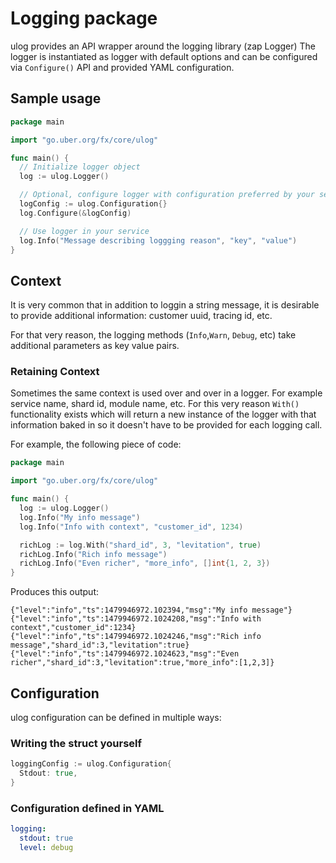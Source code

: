 # Logging package

ulog provides an API wrapper around the logging library (zap Logger)
The logger is instantiated as logger with default options and can be configured
via `Configure()` API and provided YAML configuration.

## Sample usage

```go
package main

import "go.uber.org/fx/core/ulog"

func main() {
  // Initialize logger object
  log := ulog.Logger()

  // Optional, configure logger with configuration preferred by your service
  logConfig := ulog.Configuration{}
  log.Configure(&logConfig)

  // Use logger in your service
  log.Info("Message describing loggging reason", "key", "value")
}
```

## Context

It is very common that in addition to loggin a string message, it is desirable
to provide additional information: customer uuid, tracing id, etc.

For that very reason, the logging methods (`Info`,`Warn`, `Debug`, etc) take
additional parameters as key value pairs.

### Retaining Context

Sometimes the same context is used over and over in a logger. For example
service name, shard id, module name, etc. For this very reason `With()`
functionality exists which will return a new instance of the logger with
that information baked in so it doesn't have to be provided
for each logging call.

For example, the following piece of code:

```go
package main

import "go.uber.org/fx/core/ulog"

func main() {
  log := ulog.Logger()
  log.Info("My info message")
  log.Info("Info with context", "customer_id", 1234)

  richLog := log.With("shard_id", 3, "levitation", true)
  richLog.Info("Rich info message")
  richLog.Info("Even richer", "more_info", []int{1, 2, 3})
}
```

Produces this output:

```
{"level":"info","ts":1479946972.102394,"msg":"My info message"}
{"level":"info","ts":1479946972.1024208,"msg":"Info with context","customer_id":1234}
{"level":"info","ts":1479946972.1024246,"msg":"Rich info message","shard_id":3,"levitation":true}
{"level":"info","ts":1479946972.1024623,"msg":"Even richer","shard_id":3,"levitation":true,"more_info":[1,2,3]}
```

## Configuration

ulog configuration can be defined in multiple ways:

### Writing the struct yourself

```go
loggingConfig := ulog.Configuration{
  Stdout: true,
}
```

### Configuration defined in YAML

```yaml
logging:
  stdout: true
  level: debug
```
